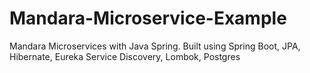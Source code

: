 # Mandara-Microservice-Example
Mandara Microservices with Java Spring. Built using Spring Boot, JPA, Hibernate, Eureka Service Discovery, Lombok, Postgres
